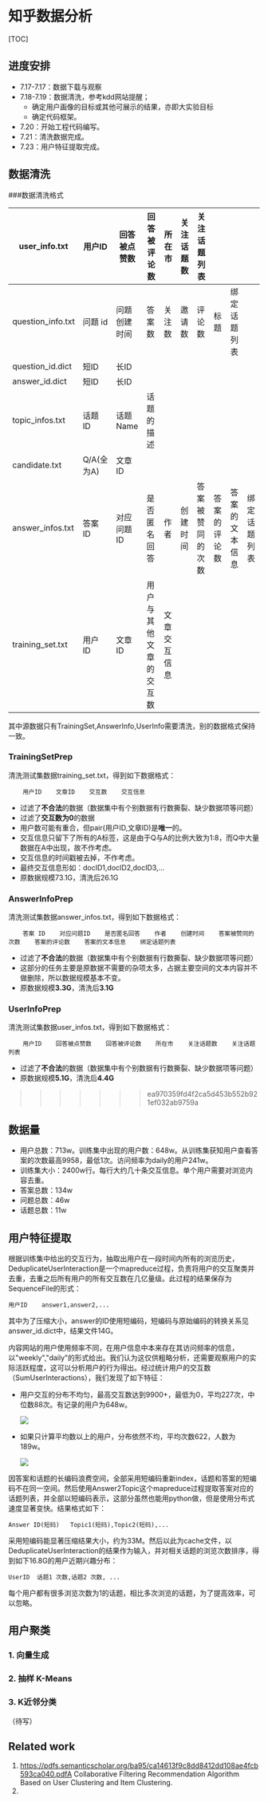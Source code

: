# 知乎数据分析

[TOC]

## 进度安排

- 7.17-7.17：数据下载与观察
- 7.18-7.19：数据清洗，参考kdd网站提醒；
    - 确定用户画像的目标或其他可展示的结果，亦即大实验目标
    - 确定代码框架。
- 7.20：开始工程代码编写。
- 7.21：清洗数据完成。
- 7.23：用户特征提取完成。

## 数据清洗

###数据清洗格式

| user_info.txt     | 用户ID     | 回答被点赞数 | 回答被评论数           | 所在市       | 关注话题数 | 关注话题列表     |              |                |              |
| ----------------- | ---------- | ------------ | ---------------------- | ------------ | ---------- | ---------------- | ------------ | -------------- | ------------ |
| question_info.txt | 问题 id    | 问题创建时间 | 答案数                 | 关注数       | 邀请数     | 评论数           | 标题         | 绑定话题列表   |              |
| question_id.dict  | 短ID       | 长ID         |                        |              |            |                  |              |                |              |
| answer_id.dict    | 短ID       | 长ID         |                        |              |            |                  |              |                |              |
| topic_infos.txt   | 话题 ID    | 话题 Name    | 话题的描述             |              |            |                  |              |                |              |
| candidate.txt     | Q/A(全为A) | 文章ID       |                        |              |            |                  |              |                |              |
| answer_infos.txt  | 答案 ID    | 对应问题ID   | 是否匿名回答           | 作者         | 创建时间   | 答案被赞同的次数 | 答案的评论数 | 答案的文本信息 | 绑定话题列表 |
| training_set.txt  | 用户 ID    | 文章 ID      | 用户与其他文章的交互数 | 文章交互信息 |            |                  |              |                |              |

其中源数据只有TrainingSet,AnswerInfo,UserInfo需要清洗，别的数据格式保持一致。

### TrainingSetPrep

清洗测试集数据training_set.txt，得到如下数据格式：
```
    用户ID    文章ID    交互数    交互信息
```

- 过滤了**不合法**的数据（数据集中有个别数据有行数撕裂、缺少数据项等问题）
- 过滤了**交互数为0**的数据
- 用户数可能有重合，但pair(用户ID,文章ID)是**唯一**的。
- 交互信息只留下了所有的A标签，这是由于Q与A的比例大致为1:8，而Q中大量数据在A中出现，故不作考虑。
- 交互信息的时间戳被去掉，不作考虑。
- 最终交互信息形如：docID1,docID2,docID3,...
- 原数据规模73.1G，清洗后26.1G


### AnswerInfoPrep

清洗测试集数据answer_infos.txt，得到如下数据格式：
```
    答案 ID    对应问题ID    是否匿名回答    作者    创建时间    答案被赞同的次数    答案的评论数    答案的文本信息    绑定话题列表
```

- 过滤了**不合法**的数据（数据集中有个别数据有行数撕裂、缺少数据项等问题）
- 这部分的任务主要是原数据不需要的杂项太多，占据主要空间的文本内容并不做删除，所以数据规模基本不变。
- 原数据规模**3.3G**，清洗后**3.1G**

### UserInfoPrep

清洗测试集数据user_infos.txt，得到如下数据格式：
```
    用户ID    回答被点赞数    回答被评论数    所在市    关注话题数    关注话题列表
```

- 过滤了**不合法**的数据（数据集中有个别数据有行数撕裂、缺少数据项等问题）
- 原数据规模**5.1G**，清洗后**4.4G**
>>>>>>> ea970359fd4f2ca5d453b552b921ef032ab9759a

## 数据量

- 用户总数：713w。训练集中出现的用户数：648w。从训练集获知用户查看答案的次数最高9958，最低1次。访问频率为daily的用户241w。
- 训练集大小：2400w行。每行大约几十条交互信息。单个用户需要对浏览内容去重。
- 答案总数：134w
- 问题总数：46w
- 话题总数：11w



## 用户特征提取

根据训练集中给出的交互行为，抽取出用户在一段时间内所有的浏览历史，DeduplicateUserInteraction是一个mapreduce过程，负责将用户的交互聚类并去重，去重之后所有用户的所有交互数在几亿量级。此过程的结果保存为SequenceFile的形式：

````
用户ID	answer1,answer2,...
````

其中为了压缩大小，answer的ID使用短编码，短编码与原始编码的转换关系见answer_id.dict中，结果文件14G。

内容网站的用户使用频率不同，在用户信息中本来存在其访问频率的信息，以"weekly","daily"的形式给出。我们认为这仅供粗略分析，还需要观察用户的实际活跃程度，这可以分析用户的行为得出。经过统计用户的交互数（SumUserInteractions），我们发现了如下特征：

- 用户交互的分布不均匀，最高交互数达到9900+，最低为0，平均227次，中位数88次。有记录的用户为648w。

  ![](pic/all.png)

- 如果只计算平均数以上的用户，分布依然不均，平均次数622，人数为189w。

  ![](pic/above_ave.png)

因答案和话题的长编码浪费空间，全部采用短编码重新index，话题和答案的短编码不在同一空间。然后使用Answer2Topic这个mapreduce过程提取答案对应的话题列表，并全部以短编码表示，这部分虽然也能用python做，但是使用分布式速度显著变快。结果格式如下：

```
Answer ID(短码)	Topic1(短码),Topic2(短码),...	
```

采用短编码能显著压缩结果大小，约为33M。然后以此为cache文件，以DeduplicateUserInteraction的结果作为输入，并对相关话题的浏览次数排序，得到如下16.8G的用户近期兴趣分布：

````
UserID	话题1 次数,话题2 次数, ...
````

每个用户都有很多浏览次数为1的话题，相比多次浏览的话题，为了提高效率，可以忽略。

## 用户聚类

### 1. 向量生成

### 2. 抽样 K-Means 

### 3. K近邻分类

（待写）







## Related work

1. https://pdfs.semanticscholar.org/ba95/ca14613f9c8dd8412dd108ae4fcb593ca040.pdfA Collaborative Filtering Recommendation Algorithm Based on User Clustering and Item Clustering.
2. ​